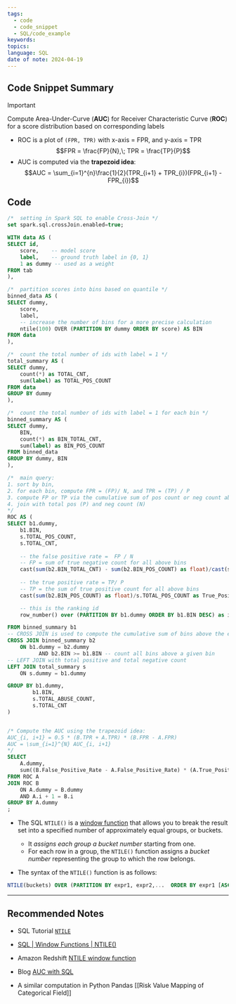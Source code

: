 ```yaml
---
tags:
  - code
  - code_snippet
  - SQL/code_example
keywords: 
topics: 
language: SQL
date of note: 2024-04-19
---
```


## Code Snippet Summary

>[!important]
>Compute Area-Under-Curve (**AUC**) for Receiver Characteristic Curve (**ROC**)  for a score distribution based on corresponding labels
>- ROC is a plot of `(FPR, TPR)` with x-axis = FPR, and y-axis = TPR
> $$FPR = \frac{FP}{N},\; TPR = \frac{TP}{P}$$
>- AUC is computed via the **trapezoid idea**:
>  $$AUC = \sum_{i=1}^{n}\frac{1}{2}(TPR_{i+1} + TPR_{i})(FPR_{i+1} - FPR_{i})$$


## Code

```sql
/*  setting in Spark SQL to enable Cross-Join */
set spark.sql.crossJoin.enabled=true;

WITH data AS (
SELECT id,
	score,    -- model score
	label,    -- ground truth label in {0, 1}
    1 as dummy -- used as a weight
FROM tab
),

/*  partition scores into bins based on quantile */
binned_data AS (
SELECT dummy,
    score,
    label,
    -- increase the number of bins for a more precise calculation
    ntile(100) OVER (PARTITION BY dummy ORDER BY score) AS BIN
FROM data
),

/*  count the total number of ids with label = 1 */
total_summary AS (
SELECT dummy,
    count(*) as TOTAL_CNT,
    sum(label) as TOTAL_POS_COUNT
FROM data
GROUP BY dummy
),

/*  count the total number of ids with label = 1 for each bin */
binned_summary AS (
SELECT dummy,
    BIN,
    count(*) as BIN_TOTAL_CNT,
    sum(label) as BIN_POS_COUNT
FROM binned_data
GROUP BY dummy, BIN
),

/*  main query:  
1. sort by bin, 
2. for each bin, compute FPR = (FP)/ N, and TPR = (TP) / P
3. compute FP or TP via the cumulative sum of pos count or neg count above
4. join with total pos (P) and neg count (N)
*/
ROC AS (
SELECT b1.dummy,
    b1.BIN,
    s.TOTAL_POS_COUNT,
    s.TOTAL_CNT,
    
    -- the false positive rate =  FP / N
    -- FP = sum of true negative count for all above bins
    cast(sum(b2.BIN_TOTAL_CNT) - sum(b2.BIN_POS_COUNT) as float)/cast(s.TOTAL_CNT -s.TOTAL_POS_COUNT as float) as False_Positive_Rate,
    
    -- the true positive rate = TP/ P
    -- TP = the sum of true positive count for all above bins
    cast(sum(b2.BIN_POS_COUNT) as float)/s.TOTAL_POS_COUNT as True_Positive_Rate,  

    -- this is the ranking id
    row_number() over (PARTITION BY b1.dummy ORDER BY b1.BIN DESC) as i

FROM binned_summary b1
-- CROSS JOIN is used to compute the cumulative sum of bins above the each bin
CROSS JOIN binned_summary b2     
	ON b1.dummy = b2.dummy
		  AND b2.BIN >= b1.BIN -- count all bins above a given bin
-- LEFT JOIN with total positive and total negative count
LEFT JOIN total_summary s
    ON s.dummy = b1.dummy

GROUP BY b1.dummy,
        b1.BIN,
        s.TOTAL_ABUSE_COUNT,
        s.TOTAL_CNT
)


/* Compute the AUC using the trapezoid idea: 
AUC_{i, i+1} = 0.5 * (B.TPR + A.TPR) * (B.FPR - A.FPR)
AUC = \sum_{i=1}^{N} AUC_{i, i+1}
*/
SELECT
    A.dummy,
    sum((B.False_Positive_Rate - A.False_Positive_Rate) * (A.True_Positive_Rate + B.True_Positive_Rate) * 0.5) as AUC
FROM ROC A
JOIN ROC B
    ON A.dummy = B.dummy
    AND A.i + 1 = B.i
GROUP BY A.dummy
;
```


- The SQL `NTILE()` is a [window function](https://www.sqltutorial.org/sql-window-functions/) that allows you to break the result set into a specified number of approximately equal groups, or buckets.
	- It *assigns each group a bucket number* starting from one. 
	- For each row in a group, the `NTILE()` function assigns a *bucket number* representing the group to which the row belongs.
	  
- The syntax of the `NTILE()` function is as follows:

```SQL
NTILE(buckets) OVER (PARTITION BY expr1, expr2,... 	ORDER BY expr1 [ASC|DESC], expr2 ... )
```



-----------
##  Recommended Notes

- SQL Tutorial [`NTILE`](https://www.sqltutorial.org/sql-window-functions/sql-ntile/)
- [SQL | Window Functions | NTILE()](https://www.codecademy.com/resources/docs/sql/window-functions/ntile)
- Amazon Redshift [NTILE window function](https://docs.aws.amazon.com/redshift/latest/dg/r_WF_NTILE.html)

- Blog [AUC with SQL](https://roywrightme.wordpress.com/2018/01/11/auc-sql/)
  
- A similar computation in Python Pandas [[Risk Value Mapping of Categorical Field]]